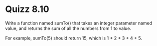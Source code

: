 # Quizz 8.10

Write a function named sumTo() that takes an integer parameter named value, and returns the sum of all the numbers from 1 to value.

For example, sumTo(5) should return 15, which is 1 + 2 + 3 + 4 + 5.